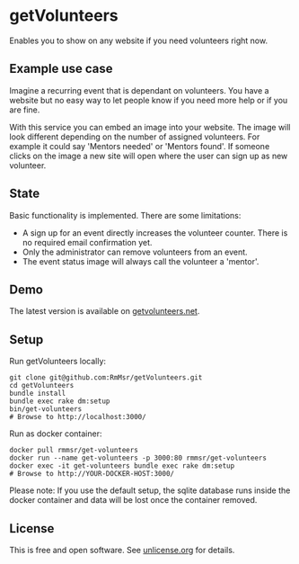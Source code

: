 getVolunteers
=============

Enables you to show on any website if you need volunteers right now.

Example use case
----------------

Imagine a recurring event that is dependant on volunteers. You have a website 
but no easy way to let people know if you need more help or if you are fine.

With this service you can embed an image into your website. The image will 
look different depending on the number of assigned volunteers. For example 
it could say 'Mentors needed' or 'Mentors found'. If someone clicks on the 
image a new site will open where the user can sign up as new volunteer.

State
-----

Basic functionality is implemented. There are some limitations:

 - A sign up for an event directly increases the volunteer counter. There is no 
   required email confirmation yet.
 - Only the administrator can remove volunteers from an event.
 - The event status image will always call the volunteer a 'mentor'.

Demo
----

The latest version is available on 
[getvolunteers.net](http://getvolunteers.net/test).

Setup
-----

Run getVolunteers locally:

    git clone git@github.com:RmMsr/getVolunteers.git
    cd getVolunteers
    bundle install
    bundle exec rake dm:setup
    bin/get-volunteers
    # Browse to http://localhost:3000/

Run as docker container:

    docker pull rmmsr/get-volunteers
    docker run --name get-volunteers -p 3000:80 rmmsr/get-volunteers
    docker exec -it get-volunteers bundle exec rake dm:setup
    # Browse to http://YOUR-DOCKER-HOST:3000/

Please note: If you use the default setup, the sqlite database runs inside the 
docker container and data will be lost once the container removed.

License
-------

This is free and open software. See [unlicense.org](http://unlicense.org/) for details.
